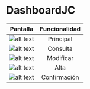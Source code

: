# DashboardJC

| Pantalla        | Funcionalidad           |
| ------------- |:-------------:|
| ![alt text](https://lh4.googleusercontent.com/iKZduGzV97dbI7HBctQWmhVrN7afIc9A8qqqf21x5bKRQVol-zgtj14K8vtyLvQI02hfq4IEkz--wgg=w1920-h955-rw "Pagina Principal") | Principal |
| ![alt text](https://lh6.googleusercontent.com/XL6SJwHHiH8O3lQDpUa916Y7KfHfhZAy-aFSplIIPMOQoA5FKijbYxiHTYNBO9YvWoHHklACsNo5hhI=w1920-h955-rw "Consulta") | Consulta |
| ![alt text](https://lh6.googleusercontent.com/QQFF1fkp-WnIEU4xwxB9nxEQqi8WNgA00eBs2SYyrrwTujOsdBRAmS6qUH_MzyyVdSAqoac4rxSDfz8=w1920-h955-rw "Modificar") | Modificar |
| ![alt text](https://lh5.googleusercontent.com/yUV0C4-bn--3g5Ihs-wY5nyZ6IrQUKh4D97QZEGGyONkY9DM6zzpc1E6jxDq2QG70nI_jgCPnihH9Ko=w1920-h955-rw "Alta") | Alta |
| ![alt text](https://lh6.googleusercontent.com/4dg9FUy23zfkLhdZcUQljxkm7_5HSAGe__jfmO_swbDKGypBOSeyWImGNHCNSEHtF_ZVFDVD_xyNf3M=w1920-h955 "Confirmación") | Confirmación |


